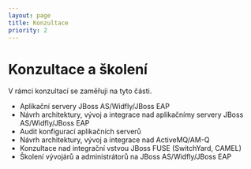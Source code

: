 ```yaml
---
layout: page
title: Konzultace
priority: 2
---
```


# Konzultace a školení

V rámci konzultací se zaměřuji na tyto části.

* Aplikační servery JBoss AS/Widfly/JBoss EAP
* Návrh architektury, vývoj a integrace nad aplikačnímy servery JBoss AS/Widfly/JBoss EAP
* Audit konfigurací aplikačních serverů
* Návrh architektury, vývoj a integrace nad ActiveMQ/AM-Q 
* Konzultace nad integrační vstvou JBoss FUSE (SwitchYard, CAMEL)
* Školení vývojárů a administrátorů na JBoss AS/Widfly/JBoss EAP
